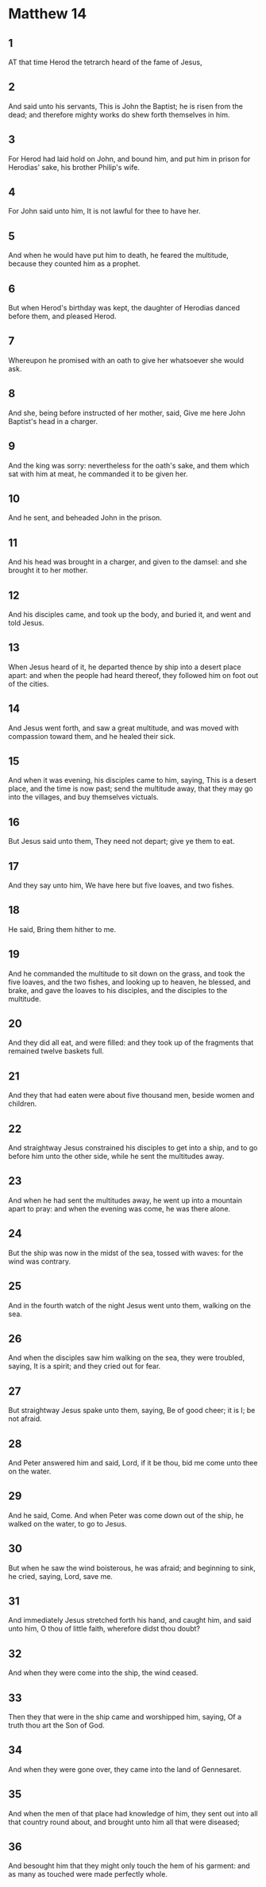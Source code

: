 # Matthew 14

## 1

AT that time Herod the tetrarch heard of the fame of Jesus,

## 2

And said unto his servants, This is John the Baptist; he is risen from the dead; and therefore mighty works do shew forth themselves in him.

## 3

For Herod had laid hold on John, and bound him, and put him in prison for Herodias' sake, his brother Philip's wife.

## 4

For John said unto him, It is not lawful for thee to have her.

## 5

And when he would have put him to death, he feared the multitude, because they counted him as a prophet.

## 6

But when Herod's birthday was kept, the daughter of Herodias danced before them, and pleased Herod.

## 7

Whereupon he promised with an oath to give her whatsoever she would ask.

## 8

And she, being before instructed of her mother, said, Give me here John Baptist's head in a charger.

## 9

And the king was sorry: nevertheless for the oath's sake, and them which sat with him at meat, he commanded it to be given her.

## 10

And he sent, and beheaded John in the prison.

## 11

And his head was brought in a charger, and given to the damsel: and she brought it to her mother.

## 12

And his disciples came, and took up the body, and buried it, and went and told Jesus.

## 13

When Jesus heard of it, he departed thence by ship into a desert place apart: and when the people had heard thereof, they followed him on foot out of the cities.

## 14

And Jesus went forth, and saw a great multitude, and was moved with compassion toward them, and he healed their sick.

## 15

And when it was evening, his disciples came to him, saying, This is a desert place, and the time is now past; send the multitude away, that they may go into the villages, and buy themselves victuals.

## 16

But Jesus said unto them, They need not depart; give ye them to eat.

## 17

And they say unto him, We have here but five loaves, and two fishes.

## 18

He said, Bring them hither to me.

## 19

And he commanded the multitude to sit down on the grass, and took the five loaves, and the two fishes, and looking up to heaven, he blessed, and brake, and gave the loaves to his disciples, and the disciples to the multitude.

## 20

And they did all eat, and were filled: and they took up of the fragments that remained twelve baskets full.

## 21

And they that had eaten were about five thousand men, beside women and children.

## 22

And straightway Jesus constrained his disciples to get into a ship, and to go before him unto the other side, while he sent the multitudes away.

## 23

And when he had sent the multitudes away, he went up into a mountain apart to pray: and when the evening was come, he was there alone.

## 24

But the ship was now in the midst of the sea, tossed with waves: for the wind was contrary.

## 25

And in the fourth watch of the night Jesus went unto them, walking on the sea.

## 26

And when the disciples saw him walking on the sea, they were troubled, saying, It is a spirit; and they cried out for fear.

## 27

But straightway Jesus spake unto them, saying, Be of good cheer; it is I; be not afraid.

## 28

And Peter answered him and said, Lord, if it be thou, bid me come unto thee on the water.

## 29

And he said, Come. And when Peter was come down out of the ship, he walked on the water, to go to Jesus.

## 30

But when he saw the wind boisterous, he was afraid; and beginning to sink, he cried, saying, Lord, save me.

## 31

And immediately Jesus stretched forth his hand, and caught him, and said unto him, O thou of little faith, wherefore didst thou doubt?

## 32

And when they were come into the ship, the wind ceased.

## 33

Then they that were in the ship came and worshipped him, saying, Of a truth thou art the Son of God.

## 34

And when they were gone over, they came into the land of Gennesaret.

## 35

And when the men of that place had knowledge of him, they sent out into all that country round about, and brought unto him all that were diseased;

## 36

And besought him that they might only touch the hem of his garment: and as many as touched were made perfectly whole.
